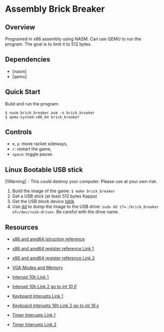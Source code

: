 # Assembly Brick Breaker

## Overview

Programed in x86 assembly using NASM. Can use QEMU to run the program. The goal is to limit it to 512 bytes.

## Dependencies

- [nasm]
- [qemu]

## Quick Start

Build and run the program:
```console
$ nasm brick_breaker.asm -o brick_breaker
$ qemu-system-x86_64 brick_breaker
```

## Controls

- `m`, `p`: move racket sideways,
- `r`: restart the game,
- `space`: toggle pause.

## Linux Bootable USB stick

[!Warning] - This could destroy your computer. Please use at your own risk.

1. Build the image of the game: `$ make brick_breaker`
2. Get a USB stick (at least 512 bytes Kappa)
4. Get the USB block device [lsblk](https://linux.die.net/man/8/lsblk)
5. Use [dd](https://linux.die.net/man/1/dd) to dump the image to the USB drive: `sudo dd if=./brick_breaker of=/dev/<usb-drive>`. Be careful with the drive name.

## Resources

- [x86 and amd64 istruction reference](https://www.felixcloutier.com/x86/index.html)
- [x86 and amd64 register reference Link 1](https://www.eecg.utoronto.ca/~amza/www.mindsec.com/files/x86regs.html)
- [x86 and amd64 register reference Link 2](https://en.wikibooks.org/wiki/X86_Assembly/X86_Architecture)

- [VGA Modes and Memory](https://wiki.osdev.org/Drawing_In_a_Linear_Framebuffer)
- [Interupt 10h Link 1](http://www.ctyme.com/intr/int-10.htm)
- [Interupt 10h Link 2 go to *int 10,0*](https://stanislavs.org/helppc/int_10.html)
- [Keyboard Interupts Link 1](http://www.ctyme.com/intr/int-16.htm)
- [Keyboard Interupts 16h Link 2 go to *int 16,x*](https://stanislavs.org/helppc/int_16.html)
- [Timer Interupts Link 1](http://www.ctyme.com/intr/rb-2703.htm)
- [Timer Interupts Link 2](https://stanislavs.org/helppc/int_21.html)

